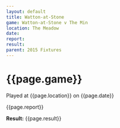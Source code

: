 ```yaml
---
layout: default
title: Watton-at-Stone
game: Watton-at-Stone v The Min
location: The Meadow
date: 
report: 
result: 
parent: 2015 Fixtures
---
```


# {{page.game}}

Played at {{page.location}} on {{page.date}}

{{page.report}}

**Result:** {{page.result}}
